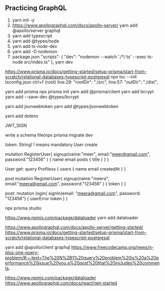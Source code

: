 <h2>Practicing GraphQL</h2>

1. yarn init -y
2. https://www.apollographql.com/docs/apollo-server/
   yarn add @apollo/server graphql
3. yarn add typescript
4. yarn add @types/node
5. yarn add ts-node-dev
6. yarn add -D nodemon
7. package.json
   "scripts": {
   "dev": "nodemon --watch './\*_/_.ts' --exec ts-node src/index.ts"
   },
   yarn dev

https://www.prisma.io/docs/getting-started/setup-prisma/start-from-scratch/relational-databases-typescript-postgresql
npx tsc --init
tsconfig.json
ctrl+f (root)
line:29: "rootDir": "./src",
line:57: "outDir": "./dist",

yarn add prisma
npx prisma init
yarn add @prisma/client
yarn add bcrypt
yarn add --save-dev @types/bcrypt

yarn add jsonwebtoken
yarn add @types/jsonwebtoken

yarn add dotenv

JWT_SIGN

write a schema file(npx prisma migrate dev

token: String! ! means mandatory
User create

mutation RegisterUser{
signup(name:"meer", email:"meer@gmail.com", password:"123456" ) {
name
email
posts {
title
}
}
}

User get:
query Profiless {
users {
name
email
createdAt
}
}

post
mutation RegisterUser{
signup(name:"meera", email:"meera@gmail.com", password:"123456" )
{
token
}
}

post:
mutation login{
signIn(email: "meera@gmail.com", password: "123456") {
userError
token
}
}

npx prisma studio

https://www.npmjs.com/package/dataloader
yarn add dataloader

https://www.apollographql.com/docs/apollo-server/getting-started/
https://www.prisma.io/docs/getting-started/setup-prisma/start-from-scratch/relational-databases-typescript-postgresql

yarn add @apollo/client graphql
https://www.freecodecamp.org/news/n-plus-one-query-problem/#:~:text=The%20N%2B1%20query%20problem%20is%20a%20performance%20issue%20you,a%20post%20that%20includes%20comments.

https://www.npmjs.com/package/dataloader
https://www.apollographql.com/docs/react/get-started
